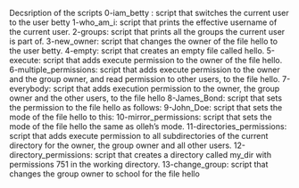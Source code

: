 Decsription of the scripts
0-iam_betty : script that switches the current user to the user betty
1-who_am_i: script that prints the effective username of the current user.
2-groups: script that prints all the groups the current user is part of.
3-new_owner: script that changes the owner of the file hello to the user betty.
4-empty: script that creates an empty file called hello.
5-execute: script that adds execute permission to the owner of the file hello.
6-multiple_permissions: script that adds execute permission to the owner and the group owner, and read permission to other users, to the file hello.
7-everybody: script that adds execution permission to the owner, the group owner and the other users, to the file hello
8-James_Bond: script that sets the permission to the file hello as follows:
9-John_Doe: script that sets the mode of the file hello to this:
10-mirror_permissions: script that sets the mode of the file hello the same as olleh’s mode.
11-directories_permissions: script that adds execute permission to all subdirectories of the current directory for the owner, the group owner and all other users.
12-directory_permissions: script that creates a directory called my_dir with permissions 751 in the working directory.
13-change_group: script that changes the group owner to school for the file hello
